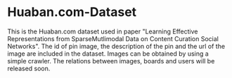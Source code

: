 # Huaban.com-Dataset
This is the Huaban.com dataset used in paper
"Learning Effective Representations from SparseMutlimodal Data on Content Curation Social Networks".
The id of pin image, the description of the pin and the url of the image are included in the dataset.
Images can be obtained by using a simple crawler.
The relations between images, boards and users will be released soon.
